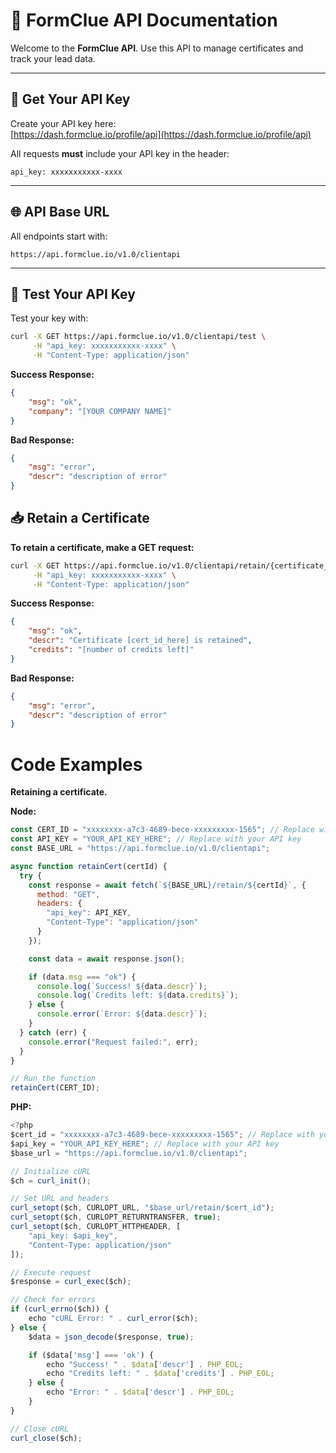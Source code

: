 # 🚀 FormClue API Documentation

Welcome to the **FormClue API**. Use this API to manage certificates and track your lead data.

---

## 🔑 Get Your API Key

Create your API key here:  
[https://dash.formclue.io/profile/api](https://dash.formclue.io/profile/api)

All requests **must** include your API key in the header:

`api_key: xxxxxxxxxxx-xxxx`


---

## 🌐 API Base URL

All endpoints start with:

`https://api.formclue.io/v1.0/clientapi`


---

## 🧪 Test Your API Key

Test your key with:

```bash
curl -X GET https://api.formclue.io/v1.0/clientapi/test \
     -H "api_key: xxxxxxxxxxx-xxxx" \
     -H "Content-Type: application/json"
```

**Success Response:**
```json
{
    "msg": "ok",
    "company": "[YOUR COMPANY NAME]"
}
```
**Bad Response:**
```json
{
    "msg": "error",
    "descr": "description of error"
}
```

## 📥 Retain a Certificate
**To retain a certificate, make a GET request:**

```bash
curl -X GET https://api.formclue.io/v1.0/clientapi/retain/{certificate_id} \
     -H "api_key: xxxxxxxxxxx-xxxx" \
     -H "Content-Type: application/json"
```

**Success Response:**
```json
{
    "msg": "ok",
    "descr": "Certificate [cert_id_here] is retained",
    "credits": "[number of credits left]"
}
```
**Bad Response:**
```json
{
    "msg": "error",
    "descr": "description of error"
}
```


# Code Examples
**Retaining a certificate.**

**Node:**
```javascript
const CERT_ID = "xxxxxxxx-a7c3-4689-bece-xxxxxxxxx-1565"; // Replace with your cert ID
const API_KEY = "YOUR_API_KEY_HERE"; // Replace with your API key
const BASE_URL = "https://api.formclue.io/v1.0/clientapi";

async function retainCert(certId) {
  try {
    const response = await fetch(`${BASE_URL}/retain/${certId}`, {
      method: "GET",
      headers: {
        "api_key": API_KEY,
        "Content-Type": "application/json"
      }
    });

    const data = await response.json();

    if (data.msg === "ok") {
      console.log(`Success! ${data.descr}`);
      console.log(`Credits left: ${data.credits}`);
    } else {
      console.error(`Error: ${data.descr}`);
    }
  } catch (err) {
    console.error("Request failed:", err);
  }
}

// Run the function
retainCert(CERT_ID);

```

**PHP:**
```js
<?php
$cert_id = "xxxxxxxx-a7c3-4689-bece-xxxxxxxxx-1565"; // Replace with your cert ID
$api_key = "YOUR_API_KEY_HERE"; // Replace with your API key
$base_url = "https://api.formclue.io/v1.0/clientapi";

// Initialize cURL
$ch = curl_init();

// Set URL and headers
curl_setopt($ch, CURLOPT_URL, "$base_url/retain/$cert_id");
curl_setopt($ch, CURLOPT_RETURNTRANSFER, true);
curl_setopt($ch, CURLOPT_HTTPHEADER, [
    "api_key: $api_key",
    "Content-Type: application/json"
]);

// Execute request
$response = curl_exec($ch);

// Check for errors
if (curl_errno($ch)) {
    echo "cURL Error: " . curl_error($ch);
} else {
    $data = json_decode($response, true);

    if ($data['msg'] === 'ok') {
        echo "Success! " . $data['descr'] . PHP_EOL;
        echo "Credits left: " . $data['credits'] . PHP_EOL;
    } else {
        echo "Error: " . $data['descr'] . PHP_EOL;
    }
}

// Close cURL
curl_close($ch);

```